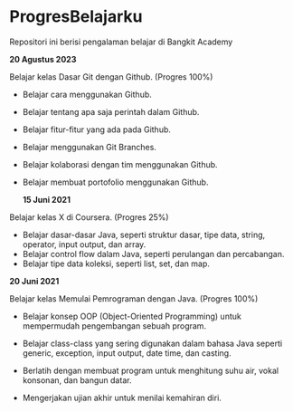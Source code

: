 # ProgresBelajarku
Repositori ini berisi pengalaman belajar di Bangkit Academy

  **20 Agustus 2023**  
  
Belajar kelas Dasar Git dengan Github. (Progres 100%)
* Belajar cara menggunakan Github.
* Belajar tentang apa saja perintah dalam Github.
* Belajar fitur-fitur yang ada pada Github.
* Belajar menggunakan Git Branches.
* Belajar kolaborasi dengan tim menggunakan Github.
* Belajar membuat portofolio menggunakan Github.

  **15 Juni 2021**
  
Belajar kelas X di Coursera. (Progres 25%)
  * Belajar dasar-dasar Java, seperti struktur dasar, tipe data, string, operator, input output, dan array.
  * Belajar control flow dalam Java, seperti perulangan dan percabangan.
  * Belajar tipe data koleksi, seperti list, set, dan map.

  **20 Juni 2021**  

Belajar kelas Memulai Pemrograman dengan Java. (Progres 100%)

  * Belajar konsep OOP (Object-Oriented Programming) untuk mempermudah pengembangan sebuah program.

  * Belajar class-class yang sering digunakan dalam bahasa Java seperti generic, exception, input output, date time, dan casting. 

  * Berlatih dengan membuat program untuk menghitung suhu air, vokal konsonan, dan bangun datar. 

  * Mengerjakan ujian akhir untuk menilai kemahiran diri.
